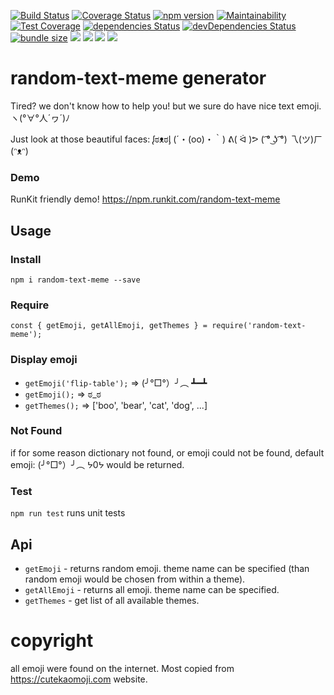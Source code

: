 [![Build Status](https://travis-ci.org/rkxtd/random-text-meme.svg?branch=master)](https://travis-ci.org/rkxtd/random-text-meme)
[![Coverage Status](https://coveralls.io/repos/github/rkxtd/random-text-meme/badge.svg?branch=master)](https://coveralls.io/github/rkxtd/random-text-meme?branch=master)
[![npm version](http://img.shields.io/npm/v/random-text-meme.svg?style=flat)](https://www.npmjs.com/package/random-text-meme "View this project on npm")
[![Maintainability](https://api.codeclimate.com/v1/badges/689675c1c6d30a3befe9/maintainability)](https://codeclimate.com/github/rkxtd/random-text-meme/maintainability)
[![Test Coverage](https://api.codeclimate.com/v1/badges/689675c1c6d30a3befe9/test_coverage)](https://codeclimate.com/github/rkxtd/random-text-meme/test_coverage)
[![dependencies Status](https://david-dm.org/rkxtd/random-text-meme/status.svg)](https://david-dm.org/rkxtd/random-text-meme)
[![devDependencies Status](https://david-dm.org/rkxtd/random-text-meme/dev-status.svg)](https://david-dm.org/rkxtd/random-text-meme?type=dev)
[![bundle size](https://img.shields.io/bundlephobia/min/random-text-meme.svg)](https://bundlephobia.com/result?p=random-text-meme)
![](https://img.shields.io/npm/dt/random-text-meme.svg)
![](https://img.shields.io/github/issues/rkxtd/random-text-meme.svg)
![](https://img.shields.io/npm/l/random-text-meme.svg)
![](https://img.shields.io/github/last-commit/rkxtd/random-text-meme.svg)



# random-text-meme generator
Tired? we don't know how to help you! but we sure do have nice text emoji.
ヽ(°∀°人´ヮ´)ﾉ

Just look at those beautiful faces: ᶘಠᴥಠᶅ (´・(oo)・｀) ᕕ( ᐛ )ᕗ ( ͡° ͜ʖ ͡°) 乁(ツ)ㄏ (ᵔᴥᵔ)
### Demo
RunKit friendly demo!
https://npm.runkit.com/random-text-meme

## Usage
### Install
``npm i random-text-meme --save``
### Require
``const { getEmoji, getAllEmoji, getThemes } = require('random-text-meme');``
### Display emoji
* ``getEmoji('flip-table');`` => (╯°□°）╯︵ ┻━┻
* ``getEmoji();`` => ಠ_ಠ
* ``getThemes();`` => ['boo', 'bear', 'cat', 'dog', ...]
### Not Found
if for some reason dictionary not found, or emoji could not be found, default emoji: (╯°□°）╯︵ ᔭ0ᔭ would be returned.
### Test
``npm run test`` runs unit tests

## Api
* ``getEmoji`` - returns random emoji. theme name can be specified (than random emoji would be chosen from within a theme).
* ``getAllEmoji`` - returns all emoji.  theme name can be specified.
* ``getThemes`` - get list of all available themes.

# copyright
all emoji were found on the internet. Most copied from https://cutekaomoji.com website.
